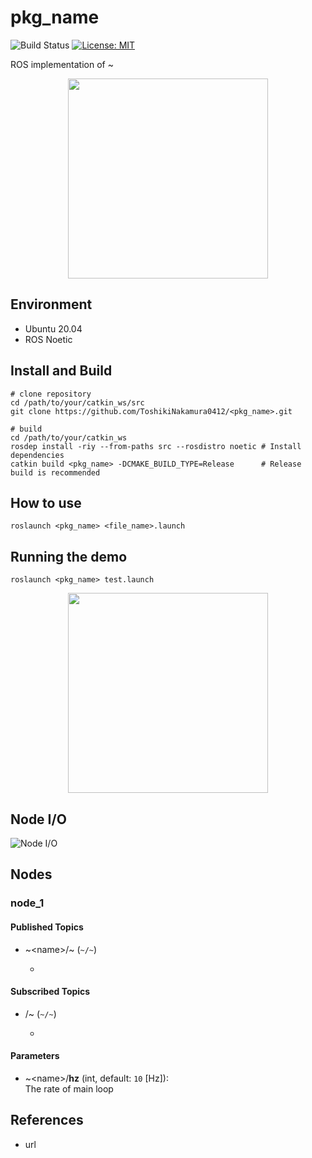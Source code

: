 # pkg_name

![Build Status](https://github.com/ToshikiNakamura0412/<pkg_name>/workflows/build/badge.svg)
[![License: MIT](https://img.shields.io/badge/License-MIT-yellow.svg)](https://opensource.org/licenses/MIT)

ROS implementation of ~

<p align="center">
  <img src="https://github.com/ToshikiNakamura0412/amr_navigation_gifs/blob/master/images/<file_name>.gif" height="320px"/>
</p>

## Environment
- Ubuntu 20.04
- ROS Noetic

## Install and Build
```
# clone repository
cd /path/to/your/catkin_ws/src
git clone https://github.com/ToshikiNakamura0412/<pkg_name>.git

# build
cd /path/to/your/catkin_ws
rosdep install -riy --from-paths src --rosdistro noetic # Install dependencies
catkin build <pkg_name> -DCMAKE_BUILD_TYPE=Release      # Release build is recommended
```

## How to use
```
roslaunch <pkg_name> <file_name>.launch
```

## Running the demo
```
roslaunch <pkg_name> test.launch
```

<p align="center">
  <img src="https://github.com/ToshikiNakamura0412/amr_navigation_gifs/blob/master/images/<file_name>.gif" height="320px"/>
</p>

## Node I/O
![Node I/O](images/<file_name>.png)

## Nodes
### node_1
#### Published Topics
- ~\<name>/~ (`~/~`)
  - ~~~

#### Subscribed Topics
- /~ (`~/~`)
  - ~~~

#### Parameters
- ~\<name>/<b>hz</b> (int, default: `10` [Hz]):<br>
  The rate of main loop

## References
- url
